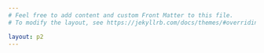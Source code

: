 ```yaml
---
# Feel free to add content and custom Front Matter to this file.
# To modify the layout, see https://jekyllrb.com/docs/themes/#overriding-theme-defaults

layout: p2
---
```

